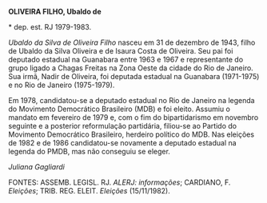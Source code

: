 **OLIVEIRA FILHO, Ubaldo de**

\* dep. est. RJ 1979-1983.

*Ubaldo da Silva de Oliveira Filho* nasceu em 31 de dezembro de 1943,
filho de Ubaldo da Silva Oliveira e de Isaura Costa de Oliveira. Seu pai
foi deputado estadual na Guanabara entre 1963 e 1967 e representante do
grupo ligado a Chagas Freitas na Zona Oeste da cidade do Rio de Janeiro.
Sua irmã, Nadir de Oliveira, foi deputada estadual na Guanabara
(1971-1975) e no Rio de Janeiro (1975-1979).

Em 1978, candidatou-se a deputado estadual no Rio de Janeiro na legenda
do Movimento Democrático Brasileiro (MDB) e foi eleito. Assumiu o
mandato em fevereiro de 1979 e, com o fim do bipartidarismo em novembro
seguinte e a posterior reformulação partidária, filiou-se ao Partido do
Movimento Democrático Brasileiro, herdeiro político do MDB. Nas eleições
de 1982 e de 1986 candidatou-se novamente a deputado estadual na legenda
do PMDB, mas não conseguiu se eleger.

*Juliana Gagliardi*

FONTES: ASSEMB. LEGISL. RJ. *ALERJ: informações*; CARDIANO, F.
*Eleições*; TRIB. REG. ELEIT. *Eleições* (15/11/1982).
